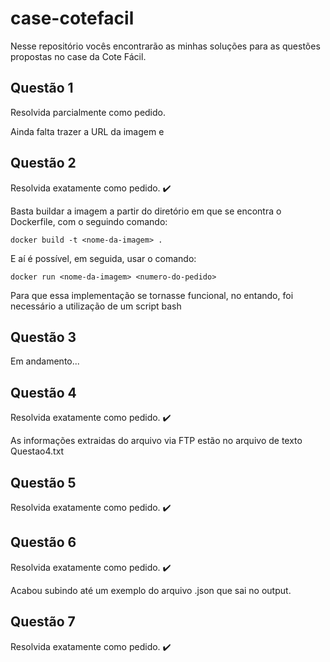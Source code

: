 # case-cotefacil

Nesse repositório vocês encontrarão as minhas soluções para as questões propostas no case da Cote Fácil.

## Questão 1

Resolvida parcialmente como pedido.

Ainda falta trazer a URL da imagem e

## Questão 2

Resolvida exatamente como pedido. :heavy_check_mark:

Basta buildar a imagem a partir do diretório em que se encontra o Dockerfile, com o seguindo comando:

```
docker build -t <nome-da-imagem> .
```

E aí é possível, em seguida, usar o comando:

```
docker run <nome-da-imagem> <numero-do-pedido>
```

Para que essa implementação se tornasse funcional, no entando, foi necessário a utilização de um script bash

## Questão 3

Em andamento...

## Questão 4

Resolvida exatamente como pedido. :heavy_check_mark:

As informações extraidas do arquivo via FTP estão no arquivo de texto Questao4.txt

## Questão 5

Resolvida exatamente como pedido. :heavy_check_mark:

## Questão 6

Resolvida exatamente como pedido. :heavy_check_mark:

Acabou subindo até um exemplo do arquivo .json que sai no output.

## Questão 7

Resolvida exatamente como pedido. :heavy_check_mark:

